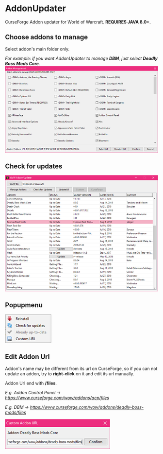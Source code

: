# AddonUpdater

CurseForge Addon updater for World of Warcraft. **REQUIRES JAVA 8.0+.**

## Choose addons to manage

Select addon's main folder only.

_For example: if you want AddonUpdater to manage **DBM**, just select **Deadly Boss Mods Core**._
![Addon Management Dialog](https://github.com/enderneko/AddonUpdater/blob/master/screenshots/Management.png)

## Check for updates

![MainFrame](https://github.com/enderneko/AddonUpdater/blob/master/screenshots/AddonUpdater.png)

## Popupmenu

![Popupmenu](https://github.com/enderneko/AddonUpdater/blob/master/screenshots/Popupmenu.png)

## Edit Addon Url

Addon's name may be different from its url on CurseForge, so if you can not update an addon, try to **right-click** on it and edit its url manually.

Addon Url end with **/files**.

_E.g. Addon Control Panel -> https://www.curseforge.com/wow/addons/acp/files_

_E.g. DBM -> https://www.curseforge.com/wow/addons/deadly-boss-mods/files_

![Set the correct url](https://github.com/enderneko/AddonUpdater/blob/master/screenshots/EditUrl.png)
